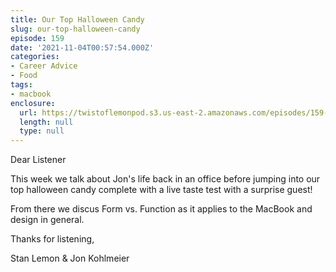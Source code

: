 ```yaml
---
title: Our Top Halloween Candy
slug: our-top-halloween-candy
episode: 159
date: '2021-11-04T00:57:54.000Z'
categories:
- Career Advice
- Food
tags:
- macbook
enclosure:
  url: https://twistoflemonpod.s3.us-east-2.amazonaws.com/episodes/159-lwatol-20211104.mp3
  length: null
  type: null
---
```


Dear Listener

This week we talk about Jon's life back in an office before jumping into our top halloween candy complete with a live taste test with a surprise guest!

From there we discus Form vs. Function as it applies to the MacBook and design in general.

Thanks for listening,

Stan Lemon & Jon Kohlmeier
